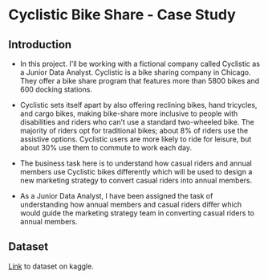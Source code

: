# **Cyclistic Bike Share - Case Study**
## **Introduction**

* In this project. I'll be working with a fictional company called Cyclistic as a Junior Data Analyst. Cyclistic is a bike sharing company in Chicago. They offer a bike share program that features more than 5800 bikes and 600 docking stations.

* Cyclistic sets itself apart by also offering reclining bikes, hand tricycles, and cargo bikes, making bike-share more inclusive to people with disabilities and riders who can’t use a standard two-wheeled bike. The majority of riders opt for traditional bikes; about 8% of riders use the assistive options. Cyclistic users are more likely to ride for leisure, but about 30% use them to commute to work each day.

* The business task here is to understand how casual riders and annual members use Cyclistic bikes differently which will be used to design a new marketing strategy to convert casual riders into annual members.

* As a Junior Data Analyst, I have been assigned the task of understanding how annual members and casual riders differ which would guide the marketing strategy team in converting casual riders to annual members.

## **Dataset**
[Link](https://www.kaggle.com/datasets/emmanuelani/bike-share-datasets) to dataset on kaggle.



